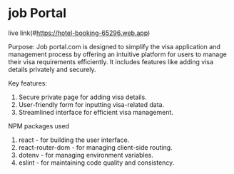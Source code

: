 # job Portal

live link(#https://hotel-booking-65296.web.app)

Purpose: Job portal.com is designed to simplify the visa application and management process by offering an intuitive platform for users to manage their visa requirements efficiently. It includes features like adding visa details privately and securely.


Key features:
1. Secure private page for adding visa details.
2. User-friendly form for inputting visa-related data.
3. Streamlined interface for efficient visa management.


NPM packages used
1.  react - for building the user interface.
2. react-router-dom - for managing client-side routing.
3. dotenv - for managing environment variables.
4. eslint - for maintaining code quality and consistency.